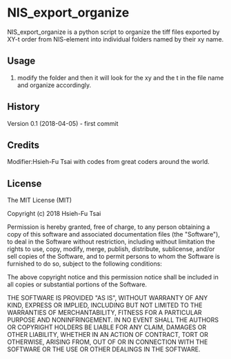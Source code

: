 # NIS_export_organize
NIS_export_organize is a python script to organize the tiff files exported by XY-t order from NIS-element into individual folders named by their xy name.

## Usage
 
1. modify the folder and then it will look for the xy and the t in the file name and organize accordingly.
 
## History
 
Version 0.1 (2018-04-05) - first commit
 
## Credits

Modifier:Hsieh-Fu Tsai
with codes from great coders around the world.
 
## License
 
The MIT License (MIT)

Copyright (c) 2018 Hsieh-Fu Tsai

Permission is hereby granted, free of charge, to any person obtaining a copy of this software and associated documentation files (the "Software"), to deal in the Software without restriction, including without limitation the rights to use, copy, modify, merge, publish, distribute, sublicense, and/or sell copies of the Software, and to permit persons to whom the Software is furnished to do so, subject to the following conditions:

The above copyright notice and this permission notice shall be included in all copies or substantial portions of the Software.

THE SOFTWARE IS PROVIDED "AS IS", WITHOUT WARRANTY OF ANY KIND, EXPRESS OR IMPLIED, INCLUDING BUT NOT LIMITED TO THE WARRANTIES OF MERCHANTABILITY, FITNESS FOR A PARTICULAR PURPOSE AND NONINFRINGEMENT. IN NO EVENT SHALL THE AUTHORS OR COPYRIGHT HOLDERS BE LIABLE FOR ANY CLAIM, DAMAGES OR OTHER LIABILITY, WHETHER IN AN ACTION OF CONTRACT, TORT OR OTHERWISE, ARISING FROM, OUT OF OR IN CONNECTION WITH THE SOFTWARE OR THE USE OR OTHER DEALINGS IN THE SOFTWARE.
